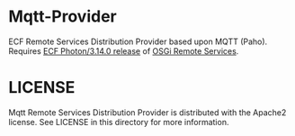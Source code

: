 Mqtt-Provider
=============

ECF Remote Services Distribution Provider based upon MQTT (Paho).  Requires [ECF Photon/3.14.0 release](https://www.eclipse.org/ecf/downloads.php) of [OSGi Remote Services](https://wiki.eclipse.org/Eclipse_Communication_Framework_Project#OSGi_Remote_Services).

LICENSE
=======

Mqtt Remote Services Distribution Provider is distributed with the Apache2 license. See LICENSE in this directory for more
information.
